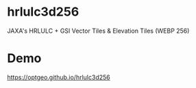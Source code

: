 # hrlulc3d256
JAXA's HRLULC + GSI Vector Tiles &amp; Elevation Tiles (WEBP 256)

# Demo
https://optgeo.github.io/hrlulc3d256

